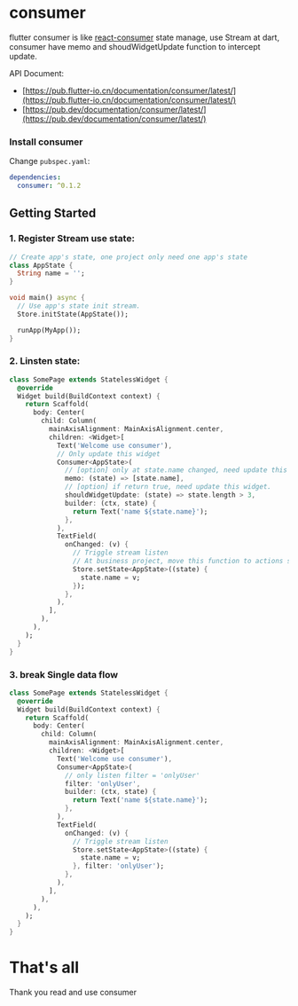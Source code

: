 # consumer

flutter consumer is like [react-consumer](https://github.com/ymzuiku/react-consumer) state manage, use Stream at dart, consumer have memo and shoudWidgetUpdate function to intercept update.

API Document:

- [https://pub.flutter-io.cn/documentation/consumer/latest/](https://pub.flutter-io.cn/documentation/consumer/latest/)
- [https://pub.dev/documentation/consumer/latest/](https://pub.dev/documentation/consumer/latest/)

### Install consumer

Change `pubspec.yaml`:

```yaml
dependencies:
  consumer: ^0.1.2
```

## Getting Started

### 1. Register Stream use state:

```dart
// Create app's state, one project only need one app's state
class AppState {
  String name = '';
}

void main() async {
  // Use app's state init stream.
  Store.initState(AppState());

  runApp(MyApp());
}

```

### 2. Linsten state:

```dart
class SomePage extends StatelessWidget {
  @override
  Widget build(BuildContext context) {
    return Scaffold(
      body: Center(
        child: Column(
          mainAxisAlignment: MainAxisAlignment.center,
          children: <Widget>[
            Text('Welcome use consumer'),
            // Only update this widget
            Consumer<AppState>(
              // [option] only at state.name changed, need update this widget.
              memo: (state) => [state.name],
              // [option] if return true, need update this widget.
              shouldWidgetUpdate: (state) => state.length > 3,
              builder: (ctx, state) {
                return Text('name ${state.name}');
              },
            ),
            TextField(
              onChanged: (v) {
                // Triggle stream listen
                // At business project, move this function to actions scripts fold, please.
                Store.setState<AppState>((state) {
                  state.name = v;
                });
              },
            ),
          ],
        ),
      ),
    );
  }
}
```

### 3. break Single data flow

```dart
class SomePage extends StatelessWidget {
  @override
  Widget build(BuildContext context) {
    return Scaffold(
      body: Center(
        child: Column(
          mainAxisAlignment: MainAxisAlignment.center,
          children: <Widget>[
            Text('Welcome use consumer'),
            Consumer<AppState>(
              // only listen filter = 'onlyUser'
              filter: 'onlyUser',
              builder: (ctx, state) {
                return Text('name ${state.name}');
              },
            ),
            TextField(
              onChanged: (v) {
                // Triggle stream listen
                Store.setState<AppState>((state) {
                  state.name = v;
                }, filter: 'onlyUser');
              },
            ),
          ],
        ),
      ),
    );
  }
}

```

# That's all

Thank you read and use consumer
